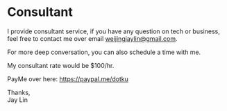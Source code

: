 # Consultant

I provide consultant service, if you have any question on tech or business, feel free to contact me over email weijingjaylin@gmail.com.  

For more deep conversation, you can also schedule a time with me.  

My consultant rate would be $100/hr.  

PayMe over here: https://paypal.me/dotku

Thanks,  
Jay Lin
